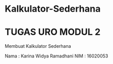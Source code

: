 # Kalkulator-Sederhana

TUGAS URO MODUL 2
=

Membuat Kalkulator Sederhana

Nama : Karina Widya Ramadhani
NIM : 16020053
